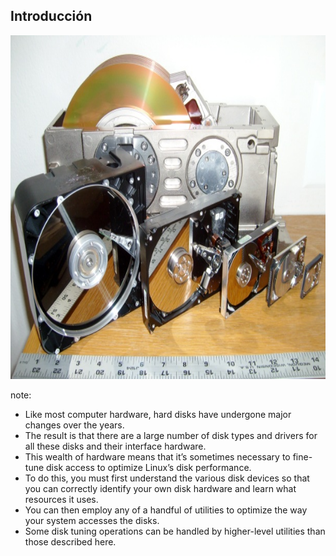 ## Introducción

<div class="container">
<div class="row">
    <div class="col-xs-12 col-sm-12 col-md-12 col-lg-12">
        <a class="fancybox" href="img/harddisk_history.png" data-fancybox-group="gallery" title="Introducción">
        <img height="550px" src="img/harddisk_history.png" alt="Introducción">
        </a>
    </div>
</div>    
</div>

note:
* Like most computer hardware, hard disks have undergone major changes over the years.
* The result is that there are a large number of disk types and drivers for all these disks and their interface hardware.
* This wealth of hardware means that it’s sometimes necessary to fine-tune disk access to optimize Linux’s disk performance.
* To do this, you must first understand the various disk devices so that you can correctly identify your own disk hardware and learn what resources it uses.
* You can then employ any of a handful of utilities to optimize the way your system accesses the disks.
* Some disk tuning operations can be handled by higher-level utilities than those described here.
